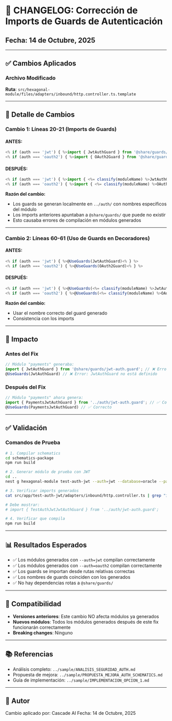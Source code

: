 # 🔧 CHANGELOG: Corrección de Imports de Guards de Autenticación

## Fecha: 14 de Octubre, 2025

---

## ✅ Cambios Aplicados

### Archivo Modificado
**Ruta**: `src/hexagonal-module/files/adapters/inbound/http.controller.ts.template`

---

## 📝 Detalle de Cambios

### Cambio 1: Líneas 20-21 (Imports de Guards)

#### ANTES:
```typescript
<% if (auth === 'jwt') { %>import { JwtAuthGuard } from '@share/guards/jwt-auth.guard';<% } %>
<% if (auth === 'oauth2') { %>import { OAuth2Guard } from '@share/guards/oauth2.guard';<% } %>
```

#### DESPUÉS:
```typescript
<% if (auth === 'jwt') { %>import { <%= classify(moduleName) %>JwtAuthGuard } from '../auth/jwt-auth.guard';<% } %>
<% if (auth === 'oauth2') { %>import { <%= classify(moduleName) %>OAuth2Guard } from '../auth/oauth2-auth.guard';<% } %>
```

**Razón del cambio:**
- Los guards se generan localmente en `../auth/` con nombres específicos del módulo
- Los imports anteriores apuntaban a `@share/guards/` que puede no existir
- Esto causaba errores de compilación en módulos generados

---

### Cambio 2: Líneas 60-61 (Uso de Guards en Decoradores)

#### ANTES:
```typescript
<% if (auth === 'jwt') { %>@UseGuards(JwtAuthGuard)<% } %>
<% if (auth === 'oauth2') { %>@UseGuards(OAuth2Guard)<% } %>
```

#### DESPUÉS:
```typescript
<% if (auth === 'jwt') { %>@UseGuards(<%= classify(moduleName) %>JwtAuthGuard)<% } %>
<% if (auth === 'oauth2') { %>@UseGuards(<%= classify(moduleName) %>OAuth2Guard)<% } %>
```

**Razón del cambio:**
- Usar el nombre correcto del guard generado
- Consistencia con los imports

---

## 🎯 Impacto

### Antes del Fix
```typescript
// Módulo "payments" generaba:
import { JwtAuthGuard } from '@share/guards/jwt-auth.guard'; // ❌ Error: módulo no encontrado
@UseGuards(JwtAuthGuard) // ❌ Error: JwtAuthGuard no está definido
```

### Después del Fix
```typescript
// Módulo "payments" ahora genera:
import { PaymentsJwtAuthGuard } from '../auth/jwt-auth.guard'; // ✅ Correcto
@UseGuards(PaymentsJwtAuthGuard) // ✅ Correcto
```

---

## ✅ Validación

### Comandos de Prueba

```bash
# 1. Compilar schematics
cd schematics-package
npm run build

# 2. Generar módulo de prueba con JWT
cd ..
nest g hexagonal-module test-auth-jwt --auth=jwt --database=oracle --path=src/app

# 3. Verificar imports generados
cat src/app/test-auth-jwt/adapters/inbound/http.controller.ts | grep "import.*Guard"

# Debe mostrar:
# import { TestAuthJwtJwtAuthGuard } from '../auth/jwt-auth.guard';

# 4. Verificar que compila
npm run build
```

---

## 📊 Resultados Esperados

- ✅ Los módulos generados con `--auth=jwt` compilan correctamente
- ✅ Los módulos generados con `--auth=oauth2` compilan correctamente
- ✅ Los guards se importan desde rutas relativas correctas
- ✅ Los nombres de guards coinciden con los generados
- ✅ No hay dependencias rotas a `@share/guards/`

---

## 🔄 Compatibilidad

- **Versiones anteriores**: Este cambio NO afecta módulos ya generados
- **Nuevos módulos**: Todos los módulos generados después de este fix funcionarán correctamente
- **Breaking changes**: Ninguno

---

## 📚 Referencias

- Análisis completo: `../sample/ANALISIS_SEGURIDAD_AUTH.md`
- Propuesta de mejora: `../sample/PROPUESTA_MEJORA_AUTH_SCHEMATICS.md`
- Guía de implementación: `../sample/IMPLEMENTACION_OPCION_1.md`

---

## 👤 Autor

Cambio aplicado por: Cascade AI
Fecha: 14 de Octubre, 2025

